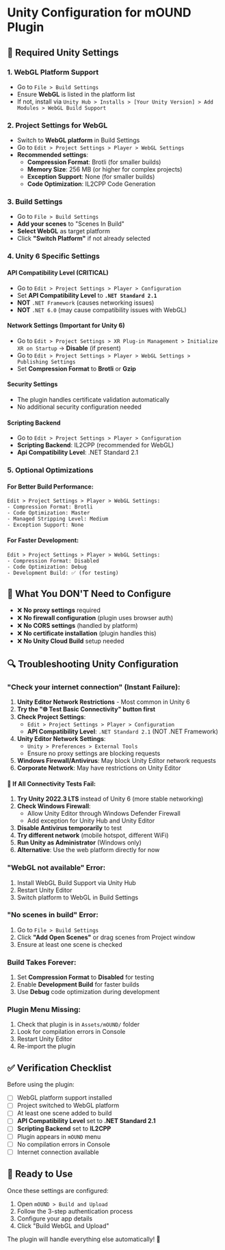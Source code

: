 # Unity Configuration for mOUND Plugin

## 🔧 Required Unity Settings

### 1. **WebGL Platform Support**
- Go to `File > Build Settings`
- Ensure **WebGL** is listed in the platform list
- If not, install via `Unity Hub > Installs > [Your Unity Version] > Add Modules > WebGL Build Support`

### 2. **Project Settings for WebGL**
- Switch to **WebGL platform** in Build Settings
- Go to `Edit > Project Settings > Player > WebGL Settings`
- **Recommended settings**:
  - **Compression Format**: Brotli (for smaller builds)
  - **Memory Size**: 256 MB (or higher for complex projects)
  - **Exception Support**: None (for smaller builds)
  - **Code Optimization**: IL2CPP Code Generation

### 3. **Build Settings**
- Go to `File > Build Settings`
- **Add your scenes** to "Scenes In Build"
- **Select WebGL** as target platform
- Click **"Switch Platform"** if not already selected

### 4. **Unity 6 Specific Settings**

#### **API Compatibility Level (CRITICAL)**
- Go to `Edit > Project Settings > Player > Configuration`
- Set **API Compatibility Level** to **`.NET Standard 2.1`** 
- **NOT** `.NET Framework` (causes networking issues)
- **NOT** `.NET 6.0` (may cause compatibility issues with WebGL)

#### **Network Settings (Important for Unity 6)**
- Go to `Edit > Project Settings > XR Plug-in Management > Initialize XR on Startup` → **Disable** (if present)
- Go to `Edit > Project Settings > Player > WebGL Settings > Publishing Settings`
- Set **Compression Format** to **Brotli** or **Gzip**

#### **Security Settings**
- The plugin handles certificate validation automatically
- No additional security configuration needed

#### **Scripting Backend**
- Go to `Edit > Project Settings > Player > Configuration`
- **Scripting Backend**: IL2CPP (recommended for WebGL)
- **Api Compatibility Level**: .NET Standard 2.1

### 5. **Optional Optimizations**

#### **For Better Build Performance:**
```
Edit > Project Settings > Player > WebGL Settings:
- Compression Format: Brotli
- Code Optimization: Master  
- Managed Stripping Level: Medium
- Exception Support: None
```

#### **For Faster Development:**
```
Edit > Project Settings > Player > WebGL Settings:
- Compression Format: Disabled
- Code Optimization: Debug
- Development Build: ✅ (for testing)
```

## 🚫 **What You DON'T Need to Configure**

- ❌ **No proxy settings** required
- ❌ **No firewall configuration** (plugin uses browser auth)
- ❌ **No CORS settings** (handled by platform)
- ❌ **No certificate installation** (plugin handles this)
- ❌ **No Unity Cloud Build** setup needed

## 🔍 **Troubleshooting Unity Configuration**

### **"Check your internet connection" (Instant Failure):**
1. **Unity Editor Network Restrictions** - Most common in Unity 6
2. **Try the "🌐 Test Basic Connectivity" button first**
3. **Check Project Settings**:
   - `Edit > Project Settings > Player > Configuration`
   - **API Compatibility Level**: `.NET Standard 2.1` (NOT .NET Framework)
4. **Unity Editor Network Settings**:
   - `Unity > Preferences > External Tools`
   - Ensure no proxy settings are blocking requests
5. **Windows Firewall/Antivirus**: May block Unity Editor network requests
6. **Corporate Network**: May have restrictions on Unity Editor

#### **🔧 If All Connectivity Tests Fail:**
1. **Try Unity 2022.3 LTS** instead of Unity 6 (more stable networking)
2. **Check Windows Firewall**:
   - Allow Unity Editor through Windows Defender Firewall
   - Add exception for Unity Hub and Unity Editor
3. **Disable Antivirus temporarily** to test
4. **Try different network** (mobile hotspot, different WiFi)
5. **Run Unity as Administrator** (Windows only)
6. **Alternative**: Use the web platform directly for now

### **"WebGL not available" Error:**
1. Install WebGL Build Support via Unity Hub
2. Restart Unity Editor
3. Switch platform to WebGL in Build Settings

### **"No scenes in build" Error:**
1. Go to `File > Build Settings`
2. Click **"Add Open Scenes"** or drag scenes from Project window
3. Ensure at least one scene is checked

### **Build Takes Forever:**
1. Set **Compression Format** to **Disabled** for testing
2. Enable **Development Build** for faster builds
3. Use **Debug** code optimization during development

### **Plugin Menu Missing:**
1. Check that plugin is in `Assets/mOUND/` folder
2. Look for compilation errors in Console
3. Restart Unity Editor
4. Re-import the plugin

## ✅ **Verification Checklist**

Before using the plugin:
- [ ] WebGL platform support installed
- [ ] Project switched to WebGL platform  
- [ ] At least one scene added to build
- [ ] **API Compatibility Level** set to **.NET Standard 2.1**
- [ ] **Scripting Backend** set to **IL2CPP**
- [ ] Plugin appears in `mOUND` menu
- [ ] No compilation errors in Console
- [ ] Internet connection available

## 🎯 **Ready to Use**

Once these settings are configured:
1. Open `mOUND > Build and Upload`
2. Follow the 3-step authentication process
3. Configure your app details
4. Click "Build WebGL and Upload"

The plugin will handle everything else automatically! 🚀
